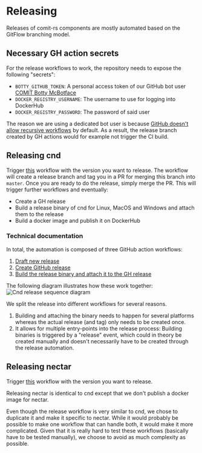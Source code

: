 # Releasing

Releases of comit-rs components are mostly automated based on the GitFlow branching model.

## Necessary GH action secrets

For the release workflows to work, the repository needs to expose the following "secrets":

- `BOTTY_GITHUB_TOKEN`: A personal access token of our GitHub bot user [
COMIT Botty McBotface](https://github.com/comit-botty-mc-botface)
- `DOCKER_REGISTRY_USERNAME`: The username to use for logging into DockerHub
- `DOCKER_REGISTRY_PASSWORD`: The password of said user

The reason we are using a dedicated bot user is because [GitHub doesn't allow recursive workflows](https://docs.github.com/en/actions/reference/events-that-trigger-workflows#triggering-new-workflows-using-a-personal-access-token) by default.
As a result, the release branch created by GH actions would for example not trigger the CI build.

## Releasing cnd

Trigger [this](../../actions?query=workflow%3A%22Draft+new+release+of+cnd%22) workflow with the version you want to release.
The workflow will create a release branch and tag you in a PR for merging this branch into `master`.
Once you are ready to do the release, simply merge the PR.
This will trigger further workflows and eventually:

- Create a GH release
- Build a release binary of cnd for Linux, MacOS and Windows and attach them to the release
- Build a docker image and publish it on DockerHub

### Technical documentation

In total, the automation is composed of three GitHub action workflows:

1. [Draft new release](./.github/workflows/draft-new-cnd-release.yml)
2. [Create GitHub release](./.github/workflows/create-cnd-gh-release.yml)
3. [Build the release binary and attach it to the GH release](./.github/workflows/release-cnd.yml)

The following diagram illustrates how these work together: ![Cnd release sequence diagram](http://www.plantuml.com/plantuml/proxy?cache=no&src=https://raw.githubusercontent.com/comit-network/comit-rs/857a666cf16b94a00663ee8649bf67b3c1646028/docs/cnd-release.puml)

We split the release into different workflows for several reasons.

1. Building and attaching the binary needs to happen for several platforms whereas the actual release (and tag) only needs to be created once.
2. It allows for multiple entry-points into the release process:
Building binaries is triggered by a "release" event, which could in theory be created manually and doesn't necessarily have to be created through the release automation.

## Releasing nectar

Trigger [this](../../actions?query=workflow%3A%22Draft+new+release+of+nectar%22) workflow with the version you want to release.

Releasing nectar is identical to cnd except that we don't publish a docker image for nectar.

Even though the release workflow is very similar to cnd, we chose to duplicate it and make it specific to nectar.
While it would probably be possible to make one workflow that can handle both, it would make it more complicated.
Given that it is really hard to test these workflows (basically have to be tested manually), we choose to avoid as much complexity as possible.
